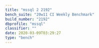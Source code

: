```yaml
---
title: "mssql 2 2192"
bench_suite: "20w11 CI Weekly Benchmark"
build_number: "2192"
dbprofile: "mssql"
classifier: ""
date: 2020-03-09T03:29:27
type: "bench"
---
```

